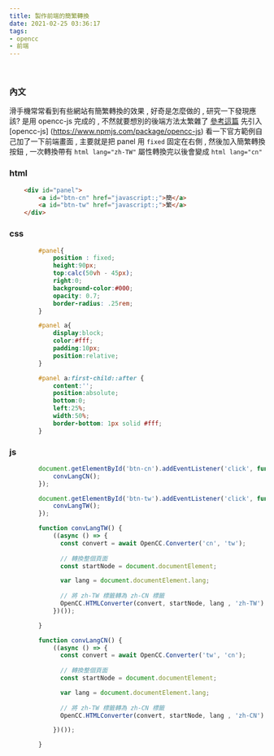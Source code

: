 ```yaml
---
title: 製作前端的簡繁轉換
date: 2021-02-25 03:36:17
tags:
- opencc
- 前端
---
```

&nbsp;
<!-- more -->

### 內文
滑手機常常看到有些網站有簡繁轉換的效果 , 好奇是怎麼做的 , 研究一下發現應該? 是用 opencc-js 完成的 , 不然就要想別的後端方法太繁雜了 [參考這篇](https://github.com/nk2028/opencc-js)
先引入 [opencc-js] (https://www.npmjs.com/package/opencc-js)
看一下官方範例自己加了一下前端畫面 , 主要就是把 panel 用 `fixed` 固定在右側 , 然後加入簡繁轉換按鈕 , 一次轉換帶有 `html lang="zh-TW"` 屬性轉換完以後會變成 `html lang="cn"`

### html
``` html
    <div id="panel">
        <a id="btn-cn" href="javascript:;">簡</a>
        <a id="btn-tw" href="javascript:;">繁</a>
    </div>
```

### css
``` css
        #panel{
            position : fixed;
            height:90px;
            top:calc(50vh - 45px);
            right:0;
            background-color:#000;
            opacity: 0.7;
            border-radius: .25rem;
        }

        #panel a{
            display:block;
            color:#fff;
            padding:10px;
            position:relative;
        }

		#panel a:first-child::after {
			content:'';
			position:absolute;
			bottom:0;
			left:25%;
			width:50%;
			border-bottom: 1px solid #fff;
		}
```

### js
``` js
        document.getElementById('btn-cn').addEventListener('click', function () {
            convLangCN();
        });

        document.getElementById('btn-tw').addEventListener('click', function () {
            convLangTW();
        });

        function convLangTW() {
            ((async () => {
              const convert = await OpenCC.Converter('cn', 'tw');
            
              // 轉換整個頁面
              const startNode = document.documentElement;

              var lang = document.documentElement.lang;
            
              // 將 zh-TW 標籤轉為 zh-CN 標籤
              OpenCC.HTMLConverter(convert, startNode, lang , 'zh-TW').convert(); // 開始轉換
            })());

        }

        function convLangCN() {
            ((async () => {
              const convert = await OpenCC.Converter('tw', 'cn');
            
              // 轉換整個頁面
              const startNode = document.documentElement;

              var lang = document.documentElement.lang;
            
              // 將 zh-TW 標籤轉為 zh-CN 標籤
              OpenCC.HTMLConverter(convert, startNode, lang , 'zh-CN').convert();

            })());

        }
```
